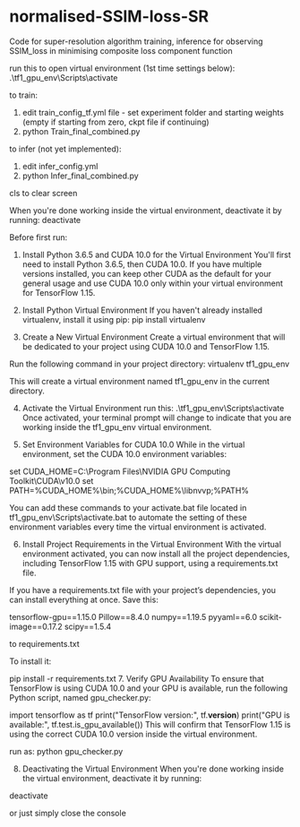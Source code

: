 # normalised-SSIM-loss-SR
Code for super-resolution algorithm training, inference for observing SSIM_loss in minimising composite loss component function

run this to open virtual environment (1st time settings below):
.\tf1_gpu_env\Scripts\activate

to train:

1) edit train_config_tf.yml file - set experiment folder and starting weights (empty if starting from zero, ckpt file if continuing)
2) python Train_final_combined.py 

to infer (not yet implemented):
1) edit infer_config.yml
2) python Infer_final_combined.py

cls to clear screen

When you're done working inside the virtual environment, deactivate it by running:
deactivate

Before first run:
1. Install Python 3.6.5 and CUDA 10.0 for the Virtual Environment
You'll first need to install Python 3.6.5, then CUDA 10.0. If you have multiple versions installed, you can keep other CUDA as the default for your general usage and use CUDA 10.0 only within your virtual environment for TensorFlow 1.15.

2. Install Python Virtual Environment
If you haven't already installed virtualenv, install it using pip:
pip install virtualenv

3. Create a New Virtual Environment
Create a virtual environment that will be dedicated to your project using CUDA 10.0 and TensorFlow 1.15.

Run the following command in your project directory:
virtualenv tf1_gpu_env

This will create a virtual environment named tf1_gpu_env in the current directory.

4. Activate the Virtual Environment
run this:
.\tf1_gpu_env\Scripts\activate
Once activated, your terminal prompt will change to indicate that you are working inside the tf1_gpu_env virtual environment.

5. Set Environment Variables for CUDA 10.0
While in the virtual environment, set the CUDA 10.0 environment variables:

set CUDA_HOME=C:\Program Files\NVIDIA GPU Computing Toolkit\CUDA\v10.0
set PATH=%CUDA_HOME%\bin;%CUDA_HOME%\libnvvp;%PATH%

You can add these commands to your activate.bat file located in tf1_gpu_env\Scripts\activate.bat to automate the setting of these environment variables every time the virtual environment is activated.

6. Install Project Requirements in the Virtual Environment
With the virtual environment activated, you can now install all the project dependencies, including TensorFlow 1.15 with GPU support, using a requirements.txt file.

If you have a requirements.txt file with your project’s dependencies, you can install everything at once. Save this:

tensorflow-gpu==1.15.0
Pillow==8.4.0
numpy==1.19.5
pyyaml==6.0
scikit-image==0.17.2
scipy==1.5.4

to requirements.txt

To install it:

pip install -r requirements.txt
7. Verify GPU Availability
To ensure that TensorFlow is using CUDA 10.0 and your GPU is available, run the following Python script, named gpu_checker.py:


import tensorflow as tf
print("TensorFlow version:", tf.__version__)
print("GPU is available:", tf.test.is_gpu_available())
This will confirm that TensorFlow 1.15 is using the correct CUDA 10.0 version inside the virtual environment.

run as:
python gpu_checker.py

8. Deactivating the Virtual Environment
When you're done working inside the virtual environment, deactivate it by running:

deactivate

or just simply close the console
